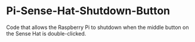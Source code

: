 # Pi-Sense-Hat-Shutdown-Button
Code that allows the Raspberry Pi to shutdown when the middle button on the Sense Hat is double-clicked.
